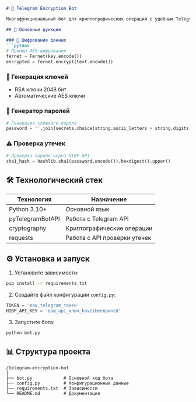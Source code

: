 ```markdown
# 🔐 Telegram Encryption Bot

Многофункциональный бот для криптографических операций с удобным Telegram-интерфейсом.

## 🌟 Основные функции

### 🔐 Шифрование данных
```python
# Пример AES-шифрования
fernet = Fernet(key.encode())
encrypted = fernet.encrypt(text.encode())
```

### 🔑 Генерация ключей
- RSA ключи 2048 бит
- Автоматические AES ключи

### 🔢 Генератор паролей
```python
# Генерация сложного пароля
password = ''.join(secrets.choice(string.ascii_letters + string.digits + string.punctuation) for _ in range(16))
```

### ⚠ Проверка утечек
```python
# Проверка пароля через HIBP API
sha1_hash = hashlib.sha1(password.encode()).hexdigest().upper()
```

## 🛠 Технологический стек

| Технология         | Назначение                     |
|--------------------|--------------------------------|
| Python 3.10+       | Основной язык                  |
| pyTelegramBotAPI   | Работа с Telegram API          |
| cryptography       | Криптографические операции     |
| requests           | Работа с API проверки утечек   |

## ⚙ Установка и запуск

1. Установите зависимости:
```bash
pip install -r requirements.txt
```

2. Создайте файл конфигурации `config.py`:
```python
TOKEN = 'ваш_telegram_токен'
HIBP_API_KEY = 'ваш_api_ключ_haveibeenpwned'
```

3. Запустите бота:
```bash
python bot.py
```

## 📊 Структура проекта

```
/telegram-encryption-bot
│
├── bot.py            # Основной код бота
├── config.py         # Конфигурационные данные
├── requirements.txt  # Зависимости
└── README.md         # Документация
```
```
